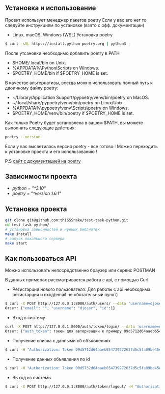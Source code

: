 ## Установка и использование
Проект использует менеджер пакетов poetry
Если у вас его нет то следуйте инструкциям по установке (взято с офф. документации)

- Linux, macOS, Windows (WSL)
Установка poetry
```bash
$ curl -sSL https://install.python-poetry.org | python3 -
```
После утсановки необходимо добавить poetry в PATH
- $HOME/.local/bin on Unix.
- %APPDATA%\Python\Scripts on Windows.
- $POETRY_HOME/bin if $POETRY_HOME is set.

В качестве альтернативы, всегда можно использовать полный путь к двоичному файлу poetry:
- ~/Library/Application Support/pypoetry/venv/bin/poetry on MacOS.
- ~/.local/share/pypoetry/venv/bin/poetry on Linux/Unix.
- %APPDATA%\pypoetry\venv\Scripts\poetry on Windows.
- $POETRY_HOME/venv/bin/poetry if $POETRY_HOME is set.

Как только Poetry будет установлена в вашем $PATH, вы можете выполнить следующие действия:
```bash
poetry --version
```
Если у вас высветилась версия poetry - все готово ! Можно переходить к установке проекта и его использованию !

P.S [сайт с документацией на poetry ](https://python-poetry.org/docs/#installing-with-the-official-installer)

## Зависимости проекта
- _python = "^3.10"_
- _poetry = "^version 1.6.1"_

## Установка проекта
```bash
git clone git@github.com:thiSSSnake/test-task-python.git
cd test-task-python/
# установка зависимостей и нужных библиотек
make install
# запуск локального сервера
make start
```
## Как пользоваться API
Можно использовать непосредственно браузер или сервис POSTMAN

В данных примерах рассматривается работа с api, с помощью Curl

- Регистарция нового пользователя:
Для работы с api необходима регистарция и вход(email не обязательный пункт)

```bash
$ curl -X POST http://127.0.0.1:8000/auth/users/ --data 'username=djoser&password=alpine12'
Ответ: {"email": "", "username": "djoser", "id":1}
```
- Вход в систему
```bash
curl -X POST http://127.0.0.1:8000/auth/token/login/ --data 'username=djoser&password=alpine12'
Ответ: {"auth_token": токен для авторизации к примеру 09d5712d64aaeb654739272637d5c5fa09be45e9}
```

- Получение списка с данными об объявлениях
```bash
$ curl -H "Authorization: Token 09d5712d64aaeb654739272637d5c5fa09be45e9 http://127.0.0.1:8000/api/v1/ads/
```
- Получение данных объявления по id
```bash
$ curl -H "Authorization: Token 09d5732d64aaeb654739272637d5c5fa09be45e9"  http://127.0.0.1:8000/api/v1/ads/<int:id>/
```
- Выход из системы
```bash
$ curl -X POST http://127.0.0.1:8000/auth/token/logout/ -H "Authorization: Token 09d5732d64aaeb654739272637d5c5fa09be45e9"
```
